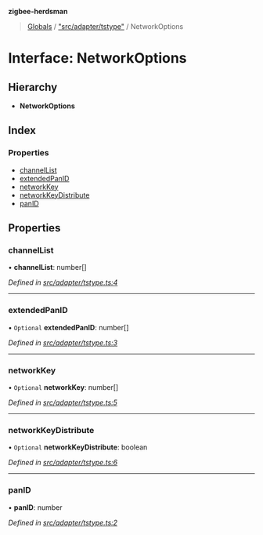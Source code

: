 **zigbee-herdsman**

> [Globals](../README.md) / ["src/adapter/tstype"](../modules/_src_adapter_tstype_.md) / NetworkOptions

# Interface: NetworkOptions

## Hierarchy

* **NetworkOptions**

## Index

### Properties

* [channelList](_src_adapter_tstype_.networkoptions.md#channellist)
* [extendedPanID](_src_adapter_tstype_.networkoptions.md#extendedpanid)
* [networkKey](_src_adapter_tstype_.networkoptions.md#networkkey)
* [networkKeyDistribute](_src_adapter_tstype_.networkoptions.md#networkkeydistribute)
* [panID](_src_adapter_tstype_.networkoptions.md#panid)

## Properties

### channelList

•  **channelList**: number[]

*Defined in [src/adapter/tstype.ts:4](https://github.com/Koenkk/zigbee-herdsman/blob/master/src/src/adapter/tstype.ts#L4)*

___

### extendedPanID

• `Optional` **extendedPanID**: number[]

*Defined in [src/adapter/tstype.ts:3](https://github.com/Koenkk/zigbee-herdsman/blob/master/src/src/adapter/tstype.ts#L3)*

___

### networkKey

• `Optional` **networkKey**: number[]

*Defined in [src/adapter/tstype.ts:5](https://github.com/Koenkk/zigbee-herdsman/blob/master/src/src/adapter/tstype.ts#L5)*

___

### networkKeyDistribute

• `Optional` **networkKeyDistribute**: boolean

*Defined in [src/adapter/tstype.ts:6](https://github.com/Koenkk/zigbee-herdsman/blob/master/src/src/adapter/tstype.ts#L6)*

___

### panID

•  **panID**: number

*Defined in [src/adapter/tstype.ts:2](https://github.com/Koenkk/zigbee-herdsman/blob/master/src/src/adapter/tstype.ts#L2)*
